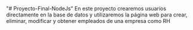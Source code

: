 "# Proyecto-Final-NodeJs" 
En este proyecto crearemos usuarios directamente en la base de datos y utilizaremos la página web para crear, eliminar, modificar y obtener empleados de una empresa como RH
